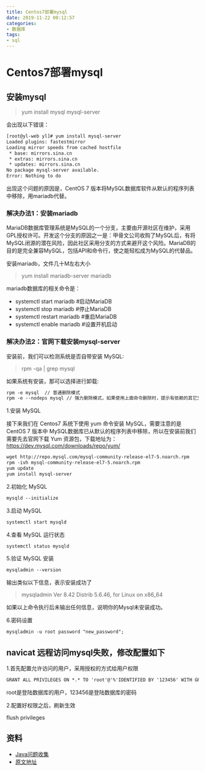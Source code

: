 ```yaml
---
title: Centos7部署mysql
date: 2019-11-22 00:12:57
categories: 
- 数据库
tags:
- sql
---
```

# Centos7部署mysql

## 安装mysql

> yum install mysql mysql-server

会出现以下错误：
```cfml
[root@yl-web yl]# yum install mysql-server
Loaded plugins: fastestmirror
Loading mirror speeds from cached hostfile
 * base: mirrors.sina.cn
 * extras: mirrors.sina.cn
 * updates: mirrors.sina.cn
No package mysql-server available.
Error: Nothing to do
```
出现这个问题的原因是，CentOS 7 版本将MySQL数据库软件从默认的程序列表中移除，用mariadb代替。

### 解决办法1：安装mariadb

MariaDB数据库管理系统是MySQL的一个分支，主要由开源社区在维护，采用GPL授权许可。开发这个分支的原因之一是：甲骨文公司收购了MySQL后，有将MySQL闭源的潜在风险，因此社区采用分支的方式来避开这个风险。MariaDB的目的是完全兼容MySQL，包括API和命令行，使之能轻松成为MySQL的代替品。

安装mariadb，文件几十M左右大小

> yum install mariadb-server mariadb 

mariadb数据库的相关命令是：

- systemctl start mariadb  #启动MariaDB
- systemctl stop mariadb  #停止MariaDB
- systemctl restart mariadb  #重启MariaDB
- systemctl enable mariadb  #设置开机启动

### 解决办法2：官网下载安装mysql-server

安装前，我们可以检测系统是否自带安装 MySQL:

> rpm -qa | grep mysql

如果系统有安装，那可以选择进行卸载:

```cfml
rpm -e mysql  // 普通删除模式
rpm -e --nodeps mysql // 强力删除模式，如果使用上面命令删除时，提示有依赖的其它文件，则用该命令可以对其进行强力删除
```

1.安装 MySQL

接下来我们在 Centos7 系统下使用 yum 命令安装 MySQL，需要注意的是 CentOS 7 版本中 MySQL数据库已从默认的程序列表中移除，所以在安装前我们需要先去官网下载 Yum 资源包，下载地址为：https://dev.mysql.com/downloads/repo/yum/

```cfml
wget http://repo.mysql.com/mysql-community-release-el7-5.noarch.rpm
rpm -ivh mysql-community-release-el7-5.noarch.rpm
yum update
yum install mysql-server
```

2.初始化 MySQL

```cfml
mysqld --initialize
```

3.启动 MySQL

```cfml
systemctl start mysqld
```

4.查看 MySQL 运行状态

```cfml
systemctl status mysqld
```

5.验证 MySQL 安装

```cfml
mysqladmin --version
```

输出类似以下信息，表示安装成功了

> mysqladmin  Ver 8.42 Distrib 5.6.46, for Linux on x86_64

如果以上命令执行后未输出任何信息，说明你的Mysql未安装成功。

6.密码设置

```cfml
mysqladmin -u root password "new_password";
```

## navicat 远程访问mysql失败，修改配置如下

1.首先配置允许访问的用户，采用授权的方式给用户权限

```cfml
GRANT ALL PRIVILEGES ON *.* TO 'root'@'%'IDENTIFIED BY '123456' WITH GRANT OPTION
```

root是登陆数据库的用户，123456是登陆数据库的密码

2.配置好权限之后，刷新生效

flush privileges

## 资料

- [Java问题收集](https://github.com/smltq/blog/blob/master/source/_posts/issueGather/index.md)
- [原文地址](https://github.com/smltq/spring-boot-demo/blob/master/java-gather/src/main/java/com/easy/javaGather/Centos7%E9%83%A8%E7%BD%B2mysql.md)